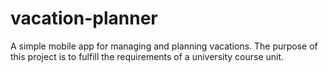 # vacation-planner
A simple mobile app for managing and planning vacations. The purpose of this project is to fulfill the requirements of a university course unit.

